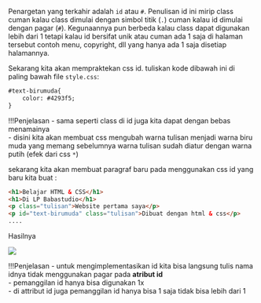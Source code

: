 Penargetan yang terkahir adalah `id` atau `#`. Penulisan id ini mirip class cuman kalau class dimulai dengan simbol titik (`.`) cuman kalau id dimulai dengan pagar (`#`). Kegunaannya pun berbeda kalau class dapat digunakan lebih dari 1 tetapi kalau id bersifat unik atau cuman ada 1 saja di halaman tersebut contoh menu, copyright, dll yang hanya ada 1 saja disetiap halamannya.  
  
Sekarang kita akan mempraktekan css id. tuliskan kode dibawah ini di paling bawah file `style.css`:  
  
```html title="style.css"
#text-birumuda{
    color: #4293f5;
}
```  
  
!!!Penjelasan
    - sama seperti class di id juga kita dapat dengan bebas menamainya  
    - disini kita akan membuat css mengubah warna tulisan menjadi warna biru muda yang memang sebelumnya warna tulisan sudah diatur dengan warna putih (efek dari css `*`)  
  
sekarang kita akan membuat paragraf baru pada menggunakan css id yang baru kita buat :  
  
```html title="home.html & blog.html" hl_lines="4"
<h1>Belajar HTML & CSS</h1>
<h1>Di LP Babastudio</h1>
<p class="tulisan">Website pertama saya</p>
<p id="text-birumuda" class="tulisan">Dibuat dengan html & css</p>
....
```  
  
Hasilnya  
  
![](https://i.ibb.co/CzD9FMy/pkr17.png)  

!!!Penjelasan
    - untuk mengimplementasikan id kita bisa langsung tulis nama idnya tidak menggunakan pagar pada **atribut id**  
    - pemanggilan id hanya bisa digunakan 1x  
    - di attribut id juga pemanggilan id hanya bisa 1 saja tidak bisa lebih dari 1